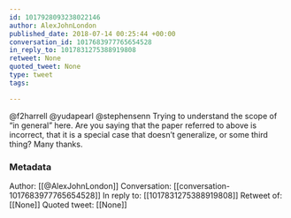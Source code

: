 ```yaml
---
id: 1017928093238022146
author: AlexJohnLondon
published_date: 2018-07-14 00:25:44 +00:00
conversation_id: 1017683977765654528
in_reply_to: 1017831275388919808
retweet: None
quoted_tweet: None
type: tweet
tags:

---
```


@f2harrell @yudapearl @stephensenn Trying to understand the scope of “in general” here. Are you saying that the paper referred to above is incorrect, that it is a special case that doesn’t generalize, or some third thing?  Many thanks.

### Metadata

Author: [[@AlexJohnLondon]]
Conversation: [[conversation-1017683977765654528]]
In reply to: [[1017831275388919808]]
Retweet of: [[None]]
Quoted tweet: [[None]]
